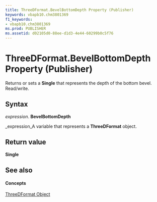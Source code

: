 ```yaml
---
title: ThreeDFormat.BevelBottomDepth Property (Publisher)
keywords: vbapb10.chm3801369
f1_keywords:
- vbapb10.chm3801369
ms.prod: PUBLISHER
ms.assetid: d02105d0-88ee-d1d3-4e44-60299b0c5f76
---
```



# ThreeDFormat.BevelBottomDepth Property (Publisher)

Returns or sets a  **Single** that represents the depth of the bottom bevel. Read/write.


## Syntax

 _expression_. **BevelBottomDepth**

 _expression_A variable that represents a  **ThreeDFormat** object.


## Return value

 **Single**


## See also


#### Concepts


 [ThreeDFormat Object](threedformat-object-publisher.md)

